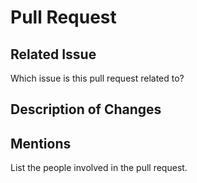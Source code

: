 # Pull Request

## Related Issue
Which issue is this pull request related to?

## Description of Changes

## Mentions
List the people involved in the pull request.
